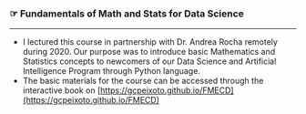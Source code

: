 ### <span style="color:rgb(0,0,0);">&#9758;</span> Fundamentals of Math and Stats for Data Science
---

- I lectured this course in partnership with Dr. Andrea Rocha remotely during 2020. Our purpose was to introduce basic Mathematics and Statistics concepts to newcomers of our Data Science and Artificial Intelligence Program through Python language.
- The basic materials for the course can be accessed through the interactive book on [https://gcpeixoto.github.io/FMECD](https://gcpeixoto.github.io/FMECD)


